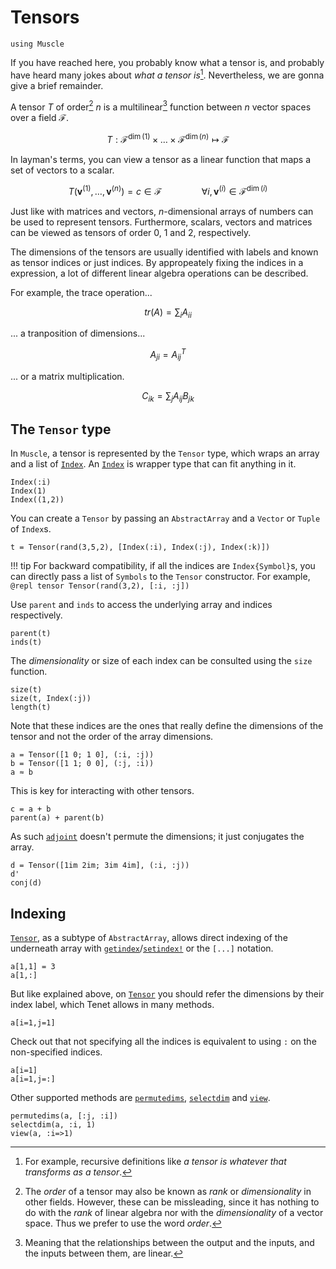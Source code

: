 # Tensors

```@setup tensor
using Muscle
```

If you have reached here, you probably know what a tensor is, and probably have heard many jokes about _what a tensor is_[^1]. Nevertheless, we are gonna give a brief remainder.

[^1]: For example, recursive definitions like _a tensor is whatever that transforms as a tensor_.

A tensor $T$ of order[^2] $n$ is a multilinear[^3] function between $n$ vector spaces over a field $\mathcal{F}$.

[^2]: The _order_ of a tensor may also be known as _rank_ or _dimensionality_ in other fields. However, these can be missleading, since it has nothing to do with the _rank_ of linear algebra nor with the _dimensionality_ of a vector space. Thus we prefer to use the word _order_.
[^3]: Meaning that the relationships between the output and the inputs, and the inputs between them, are linear.

```math
T : \mathcal{F}^{\dim(1)} \times \dots \times \mathcal{F}^{\dim(n)} \mapsto \mathcal{F}
```

In layman's terms, you can view a tensor as a linear function that maps a set of vectors to a scalar.

```math
T(\mathbf{v}^{(1)}, \dots, \mathbf{v}^{(n)}) = c \in \mathcal{F} \qquad\qquad \forall i, \mathbf{v}^{(i)} \in \mathcal{F}^{\dim(i)}
```

Just like with matrices and vectors, $n$-dimensional arrays of numbers can be used to represent tensors. Furthermore, scalars, vectors and matrices can be viewed as tensors of order 0, 1 and 2, respectively.

The dimensions of the tensors are usually identified with labels and known as tensor indices or just indices. By appropeately fixing the indices in a expression, a lot of different linear algebra operations can be described.

For example, the trace operation...

```math
tr(A) = \sum_i A_{ii}
```

... a tranposition of dimensions...

```math
A_{ji} = A^T_{ij}
```

... or a matrix multiplication.

```math
C_{ik} = \sum_j A_{ij} B_{jk}
```

## The `Tensor` type

In `Muscle`, a tensor is represented by the `Tensor` type, which wraps an array and a list of [`Index`](@ref). An [`Index`](@ref) is wrapper type that can fit anything in it.

```@repl tensor
Index(:i)
Index(1)
Index((1,2))
```

You can create a `Tensor` by passing an `AbstractArray` and a `Vector` or `Tuple` of `Index`s.

```@repl tensor
t = Tensor(rand(3,5,2), [Index(:i), Index(:j), Index(:k)])
```

!!! tip
    For backward compatibility, if all the indices are `Index{Symbol}`s, you can directly pass a list of `Symbols` to the `Tensor` constructor. For example,
    ```@repl tensor
    Tensor(rand(3,2), [:i, :j])
    ```

Use `parent` and `inds` to access the underlying array and indices respectively.

```@repl tensor
parent(t)
inds(t)
```

The _dimensionality_ or size of each index can be consulted using the `size` function.

```@repl tensor
size(t)
size(t, Index(:j))
length(t)
```

Note that these indices are the ones that really define the dimensions of the tensor and not the order of the array dimensions.

```@repl tensor
a = Tensor([1 0; 1 0], (:i, :j))
b = Tensor([1 1; 0 0], (:j, :i))
a ≈ b
```

This is key for interacting with other tensors.

```@repl tensor
c = a + b
parent(a) + parent(b)
```

As such [`adjoint`](@ref) doesn't permute the dimensions; it just conjugates the array.

```@repl tensor
d = Tensor([1im 2im; 3im 4im], (:i, :j))
d'
conj(d)
```

## Indexing

[`Tensor`](@ref), as a subtype of `AbstractArray`, allows direct indexing of the underneath array with [`getindex`](@ref)/[`setindex!`](@ref) or the `[...]` notation.

```@repl tensor
a[1,1] = 3
a[1,:]
```

But like explained above, on [`Tensor`](@ref) you should refer the dimensions by their index label, which Tenet allows in many methods.

```@repl tensor
a[i=1,j=1]
```

Check out that not specifying all the indices is equivalent to using `:` on the non-specified indices.

```@repl tensor
a[i=1]
a[i=1,j=:]
```

Other supported methods are [`permutedims`](@ref), [`selectdim`](@ref) and [`view`](@ref).

```@repl tensor
permutedims(a, [:j, :i])
selectdim(a, :i, 1)
view(a, :i=>1)
```
